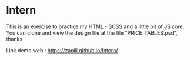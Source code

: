 # Intern
This is an exercise to practice my HTML - SCSS and a little bit of JS core. You can clone and view the design file at the file "PRICE_TABLES.psd", thanks

Link demo web : https://zaolil.github.io/Intern/
